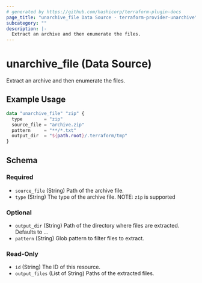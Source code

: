 ```yaml
---
# generated by https://github.com/hashicorp/terraform-plugin-docs
page_title: "unarchive_file Data Source - terraform-provider-unarchive"
subcategory: ""
description: |-
  Extract an archive and then enumerate the files.
---
```


# unarchive_file (Data Source)

Extract an archive and then enumerate the files.

## Example Usage

```terraform
data "unarchive_file" "zip" {
  type        = "zip"
  source_file = "archive.zip"
  pattern     = "**/*.txt"
  output_dir  = "${path.root}/.terraform/tmp"
}
```

<!-- schema generated by tfplugindocs -->
## Schema

### Required

- `source_file` (String) Path of the archive file.
- `type` (String) The type of the archive file. NOTE: `zip` is supported

### Optional

- `output_dir` (String) Path of the directory where files are extracted. Defaults to `.`.
- `pattern` (String) Glob pattern to filter files to extract.

### Read-Only

- `id` (String) The ID of this resource.
- `output_files` (List of String) Paths of the extracted files.


